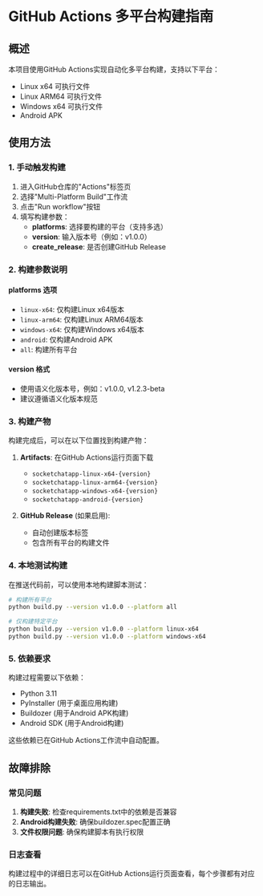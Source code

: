 # GitHub Actions 多平台构建指南

## 概述

本项目使用GitHub Actions实现自动化多平台构建，支持以下平台：
- Linux x64 可执行文件
- Linux ARM64 可执行文件  
- Windows x64 可执行文件
- Android APK

## 使用方法

### 1. 手动触发构建

1. 进入GitHub仓库的"Actions"标签页
2. 选择"Multi-Platform Build"工作流
3. 点击"Run workflow"按钮
4. 填写构建参数：
   - **platforms**: 选择要构建的平台（支持多选）
   - **version**: 输入版本号（例如：v1.0.0）
   - **create_release**: 是否创建GitHub Release

### 2. 构建参数说明

#### platforms 选项
- `linux-x64`: 仅构建Linux x64版本
- `linux-arm64`: 仅构建Linux ARM64版本  
- `windows-x64`: 仅构建Windows x64版本
- `android`: 仅构建Android APK
- `all`: 构建所有平台

#### version 格式
- 使用语义化版本号，例如：v1.0.0, v1.2.3-beta
- 建议遵循语义化版本规范

### 3. 构建产物

构建完成后，可以在以下位置找到构建产物：

1. **Artifacts**: 在GitHub Actions运行页面下载
   - `socketchatapp-linux-x64-{version}`
   - `socketchatapp-linux-arm64-{version}`  
   - `socketchatapp-windows-x64-{version}`
   - `socketchatapp-android-{version}`

2. **GitHub Release** (如果启用):
   - 自动创建版本标签
   - 包含所有平台的构建文件

### 4. 本地测试构建

在推送代码前，可以使用本地构建脚本测试：

```bash
# 构建所有平台
python build.py --version v1.0.0 --platform all

# 仅构建特定平台
python build.py --version v1.0.0 --platform linux-x64
python build.py --version v1.0.0 --platform windows-x64
```

### 5. 依赖要求

构建过程需要以下依赖：
- Python 3.11
- PyInstaller (用于桌面应用构建)
- Buildozer (用于Android APK构建)
- Android SDK (用于Android构建)

这些依赖已在GitHub Actions工作流中自动配置。

## 故障排除

### 常见问题

1. **构建失败**: 检查requirements.txt中的依赖是否兼容
2. **Android构建失败**: 确保buildozer.spec配置正确
3. **文件权限问题**: 确保构建脚本有执行权限

### 日志查看

构建过程中的详细日志可以在GitHub Actions运行页面查看，每个步骤都有对应的日志输出。